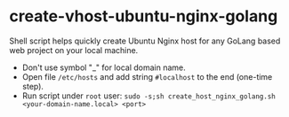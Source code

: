# create-vhost-ubuntu-nginx-golang

Shell script helps quickly create Ubuntu Nginx host for any GoLang based web project on your local machine.

- Don't use symbol "_" for local domain name.
- Open file `/etc/hosts` and add string `#localhost` to the end (one-time step).
- Run script under `root` user: `sudo -s;sh create_host_nginx_golang.sh <your-domain-name.local> <port>`
